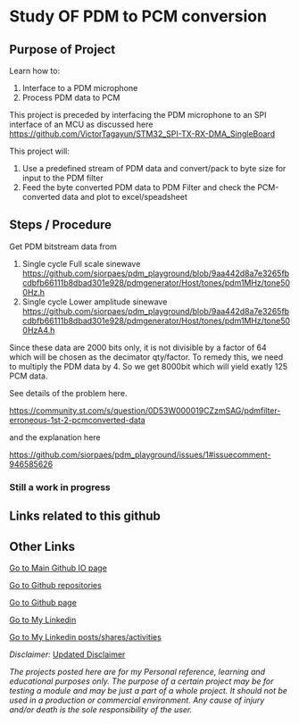 # Study OF PDM to PCM conversion  

## Purpose of Project

Learn how to:
1. Interface to a PDM microphone
2. Process PDM data to PCM

This project is preceded by interfacing the PDM microphone to an SPI interface of an MCU as discussed here https://github.com/VictorTagayun/STM32_SPI-TX-RX-DMA_SingleBoard

This project will:

1. Use a predefined stream of PDM data and convert/pack to byte size for input to the PDM filter
2. Feed the byte converted PDM data to PDM Filter and check the PCM-converted data and plot to excel/speadsheet

## Steps / Procedure

Get PDM bitstream data from 

1. Single cycle Full scale sinewave https://github.com/siorpaes/pdm_playground/blob/9aa442d8a7e3265fbcdbfb66111b8dbad301e928/pdmgenerator/Host/tones/pdm1MHz/tone500Hz.h
2. Single cycle Lower amplitude sinewave https://github.com/siorpaes/pdm_playground/blob/9aa442d8a7e3265fbcdbfb66111b8dbad301e928/pdmgenerator/Host/tones/pdm1MHz/tone500HzA4.h

Since these data are 2000 bits only, it is not divisible by a factor of 64 which will be chosen as the decimator qty/factor. To remedy this, we need to multiply the PDM data by 4. So we get 8000bit which will yield exatly 125 PCM data.

See details of the problem here.

https://community.st.com/s/question/0D53W000019CZzmSAG/pdmfilter-erroneous-1st-2-pcmconverted-data

and the explanation here

https://github.com/siorpaes/pdm_playground/issues/1#issuecomment-946585626

### Still a work in progress


## Links related to this github


## Other Links

[Go to Main Github IO page](https://victortagayun.github.io/)

[Go to Github repositories](https://github.com/VictorTagayun?tab=repositories)

[Go to Github page](https://github.com/VictorTagayun)

[Go to My Linkedin](https://www.linkedin.com/in/victortagayun/)

[Go to My Linkedin posts/shares/activities](https://www.linkedin.com/in/victortagayun/detail/recent-activity/shares/)

*Disclaimer:*
[Updated Disclaimer](https://github.com/VictorTagayun/GlobalDisclaimer)


*The projects posted here are for my Personal reference, learning and educational purposes only.*
*The purpose of a certain project may be for testing a module and may be just a part of a whole project.*
*It should not be used in a production or commercial environment.*
*Any cause of injury and/or death is the sole responsibility of the user.*
